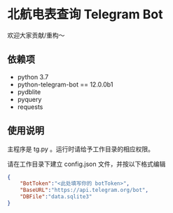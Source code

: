 # 北航电表查询 Telegram Bot

欢迎大家贡献/重构～

## 依赖项

* python 3.7
* python-telegram-bot == 12.0.0b1
* pydblite
* pyquery
* requests

## 使用说明

主程序是 tg.py 。运行时请给予工作目录的相应权限。

请在工作目录下建立 config.json 文件，并按以下格式编辑

```json
{
    "BotToken":"<此处填写你的 botToken>",
    "BaseURL":"https://api.telegram.org/bot",
    "DBFile":"data.sqlite3"
}
```

